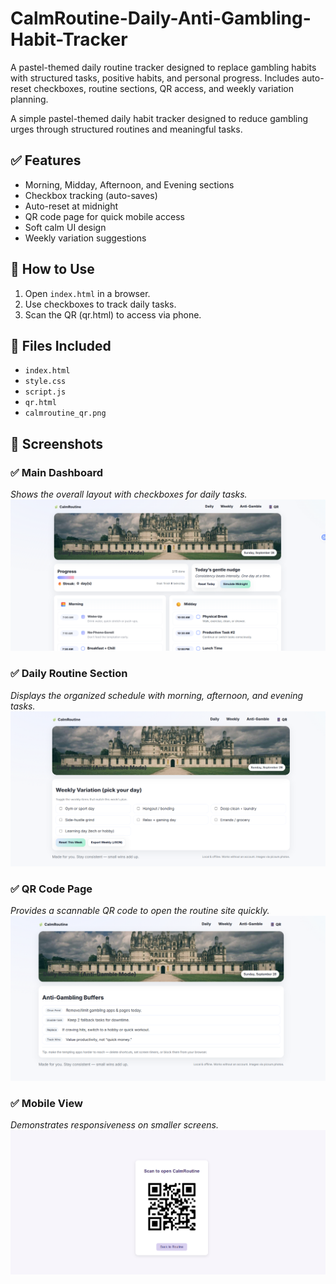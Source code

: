 # CalmRoutine-Daily-Anti-Gambling-Habit-Tracker
A pastel-themed daily routine tracker designed to replace gambling habits with structured tasks, positive habits, and personal progress. Includes auto-reset checkboxes, routine sections, QR access, and weekly variation planning.

A simple pastel-themed daily habit tracker designed to reduce gambling urges through structured routines and meaningful tasks.

## ✅ Features
- Morning, Midday, Afternoon, and Evening sections
- Checkbox tracking (auto-saves)
- Auto-reset at midnight
- QR code page for quick mobile access
- Soft calm UI design
- Weekly variation suggestions

## 🚀 How to Use
1. Open `index.html` in a browser.
2. Use checkboxes to track daily tasks.
3. Scan the QR (qr.html) to access via phone.

## 🧩 Files Included
- `index.html`
- `style.css`
- `script.js`
- `qr.html`
- `calmroutine_qr.png`

## 📸 Screenshots

### ✅ Main Dashboard  
*Shows the overall layout with checkboxes for daily tasks.*
![Dashboard](screenshots/Screenshot%202025-09-28%20190042.png)

### ✅ Daily Routine Section  
*Displays the organized schedule with morning, afternoon, and evening tasks.*
![Daily Routine](screenshots/Screenshot%202025-09-28%20190057.png)

### ✅ QR Code Page  
*Provides a scannable QR code to open the routine site quickly.*
![QR Page](screenshots/Screenshot%202025-09-28%20190105.png)

### ✅ Mobile View  
*Demonstrates responsiveness on smaller screens.*
![Mobile View](screenshots/Screenshot%202025-09-28%20190126.png)


